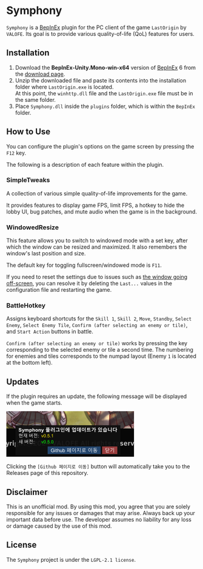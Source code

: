 # Symphony
`Symphony` is a [BepInEx](https://github.com/BepInEx/BepInEx) plugin for the PC client of the game `LastOrigin` by `VALOFE`.
Its goal is to provide various quality-of-life (QoL) features for users.

## Installation
1. Download the **BepInEx-Unity.Mono-win-x64** version of [BepInEx](https://github.com/BepInEx/BepInEx) 6 from the [download page](https://github.com/BepInEx/BepInEx/releases/tag/v6.0.0-pre.2).
2. Unzip the downloaded file and paste its contents into the installation folder where `LastOrigin.exe` is located.\
At this point, the `winhttp.dll` file and the `LastOrigin.exe` file must be in the same folder.
3. Place `Symphony.dll` inside the `plugins` folder, which is within the `BepInEx` folder.

## How to Use
You can configure the plugin's options on the game screen by pressing the `F12` key.

The following is a description of each feature within the plugin.

### SimpleTweaks
A collection of various simple quality-of-life improvements for the game.

It provides features to display game FPS, limit FPS, a hotkey to hide the lobby UI, bug patches, and mute audio when the game is in the background.

### WindowedResize
This feature allows you to switch to windowed mode with a set key, after which the window can be resized and maximized. It also remembers the window's last position and size.

The default key for toggling fullscreen/windowed mode is `F11`.

If you need to reset the settings due to issues such as <ins>the window going off-screen</ins>, you can resolve it by deleting the `Last...` values in the configuration file and restarting the game.

### BattleHotkey
Assigns keyboard shortcuts for the `Skill 1`, `Skill 2`, `Move`, `Standby`, `Select Enemy`, `Select Enemy Tile`, `Confirm (after selecting an enemy or tile)`, and `Start Action` buttons in battle.

`Confirm (after selecting an enemy or tile)` works by pressing the key corresponding to the selected enemy or tile a second time.
The numbering for enemies and tiles corresponds to the numpad layout (Enemy `1` is located at the bottom left).


## Updates
If the plugin requires an update, the following message will be displayed when the game starts.

![Update Screen](doc/update.png)

Clicking the `[Github 페이지로 이동]` button will automatically take you to the Releases page of this repository.

## Disclaimer
This is an unofficial mod. By using this mod, you agree that you are solely responsible for any issues or damages that may arise. Always back up your important data before use. The developer assumes no liability for any loss or damage caused by the use of this mod.

## License
The `Symphony` project is under the `LGPL-2.1 license`.
